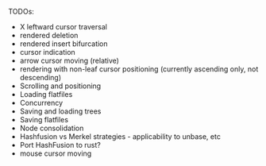 TODOs:

- X leftward cursor traversal
- rendered deletion
- rendered insert bifurcation
- cursor indication
- arrow cursor moving (relative)
- rendering with non-leaf cursor positioning (currently ascending only, not descending)
- Scrolling and positioning
- Loading flatfiles
- Concurrency
- Saving and loading trees
- Saving flatfiles
- Node consolidation
- Hashfusion vs Merkel strategies - applicability to unbase, etc
- Port HashFusion to rust?
- mouse cursor moving
